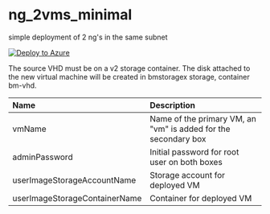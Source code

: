 # ng_2vms_minimal
simple deployment of 2 ng's in the same subnet

[![Deploy to Azure](http://azuredeploy.net/deploybutton.png)](https://azuredeploy.net/)

The source VHD must be on a v2 storage container.
The disk attached to the new virtual machine will be created in bmstoragex storage, container bm-vhd.

| Name | Description
|:--- |:---|
|vmName | Name of the primary VM, an "vm" is added for the secondary box|
|adminPassword| Initial password for root user on both boxes|
|userImageStorageAccountName| Storage account for deployed VM |
|userImageStorageContainerName| Container for deployed VM |
